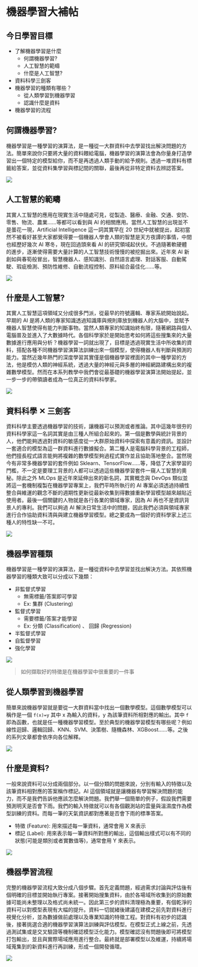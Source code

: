 # 機器學習大補帖
## 今日學習目標
- 了解機器學習是什麼
    - 何謂機器學習?
    - 人工智慧的範疇
    - 什麼是人工智慧?
- 資料科學三劍客
- 機器學習的種類有哪些？
    - 從人類學習到機器學習
    - 認識什麼是資料
- 機器學習的流程

## 何謂機器學習?
機器學習是一種學習的演算法，是一種從一大群資料中去學習找出解決問題的方法。簡單來說你只要將大量的資料餵給電腦，機器學習的演算法會為你量身打造學習出一個特定的模型給你，而不是再透過人類手動的給予規則。透過一堆資料有標籤給答案，並從資料集學習與標記間的關聯，最後再從非特定資料去辨認答案。

![](./image/img5-1.png)

## 人工智慧的範疇
其實人工智慧的應用在現實生活中隨處可見，從製造、醫療、金融、交通、安防、 零售、物流、農業......等都可以看到與 AI 的相關應用。當然人工智慧的出現並不是曇花一現，Artificial Intelligence 這一詞其實早在 20 世紀中就被提出，起初當然不被看好甚至大家都覺得要一個機器人學會人類的智慧是天方夜譚的事情，中間也經歷好幾次 AI 寒冬，現在回過頭來看 AI 的研究領域起伏伏。不過隨著軟硬體的進步，逐漸使得需要大量計算的人工智慧技術慢慢的被挖掘出來。近年來 AI 新創如與春筍般冒出，智慧機器人、感知識別、自然語言處理、對話客服、自動駕駛、瑕疵檢測、預防性維修、自動流程控制、原料組合最佳化......等。

![](./image/img5-2.png)

## 什麼是人工智慧?
其實人工智慧這項領域又分成很多門派，從最早的符號邏輯、專家系統開始說起。早期的 AI 是將人類的專家知識透過知識庫與規則庫放到機器人的大腦中，並賦予機器人智慧使得有能力判斷事物。當然人類專家的知識始終有限，隨著網路與個人電腦普及並進入了大數據時代。各個科學家於是開始思考如何將這些搜集來的大量數據進行應用與分析？機器學習一詞就出現了，目標是透過現實生活中所收集的資料，搭配各種不同機器學習演算法訓練出來一個模型，使得機器人有判斷與預測的能力。當然近幾年熱門的深度學習其實僅是個機器學習裡面的其中一種學習的方法，他是模仿人類的神經系統，透過大量的神經元與多層的神經網路建構出來的複雜數學模型。然而在本系列教學中我們會從最基礎的機器學習演算法開始提起，並一步一步的帶領讀者成為一位真正的資料科學家。

![](./image/img5-3.png)

## 資料科學 ✕ 三劍客
資料科學主要透過機器學習的技術，讓機器可以預測或者推論。其中這幾年很夯的資料科學家這一名詞其實是由三種人所組合起來的。第一個是數學與統計背景的人，他們能夠透過對資料的敏感度從一大群原始資料中探索有意義的資訊。並設計一套適合的模型為這一群資料進行數據擬合。第二種人是電腦科學背景的工程師，他們擅長程式語言能夠將複雜的數學模型夠過程式實作並且協助落地整合。當然現今有非常多機器學習的套件例如 Sklearn、TensorFlow......等，降低了大家學習的門檻，不一定是要理工背景的人都可以透過這些機器學習套件一窺人工智慧的奧秘。除此之外 MLOps 是近年來延伸出來的新名詞，其實概念與 DevOps 類似並將這一套機制複製在機器學習專案上，我們平時所執行的 AI 專案必須透過持續性整合與維運的觀念不斷的週期性更新從最新收集到得數據重新學習模型越來越貼近使用者。最後一個關鍵的人物就是各行各業的領域專家，因為 AI 再也不是資訊背景人的專利。我們可以夠過 AI 解決日常生活中的問題，因此我們必須與領域專家進行合作協助資料清與與建立機器學習模型。總之要成為一個好的資科學家上述三種人的特性缺一不可。

![](./image/img5-4.png)

## 機器學習種類
機器學習是一種學習的演算法，是一種從資料中去學習並找出解決方法。其依照機器學習的種類大致可以分成以下幾類：

- 非監督式學習
    - 無需標籤/答案即可學習
    - Ex: 集群 (Clustering)
- 監督式學習
    - 需要標籤/答案才能學習
    - Ex: 分類 (Classification) 、 回歸 (Regression)
- 半監督式學習
- 自監督學習
- 強化學習

![](./image/img5-5.png)

> 如何擷取好的特徵是在機器學習中很重要的一件事

## 從人類學習到機器學習
簡單來說機器學習就是要從一大群資料當中找出一個數學模型。這個數學模型可以稱作是一個 `f(x)=y` 其中 x 為輸入的資料，y 為該筆資料所相對應的輸出。其中 `f` 即為函數，也就是任一種機器學習模型。至於典型的機器學習模型有哪些呢？例如線性迴歸、邏輯回歸、KNN、SVM、決策樹、隨機森林、XGBoost......等。之後的系列文章都會依序向各位解釋。

![](./image/img5-6.png)

## 什麼是資料?
一般來說資料可以分成兩個部分。以一個分類的問題來說，分別有輸入的特徵以及該筆資料相對應的答案稱作標記。AI 這個領域就是讓機器有學習解決問題的能力，而不是我們告訴他應該怎麼解決問題。我們舉一個簡單的例子，假設我們需要預測明天是否會下雨。我們的輸入特徵就可以有各個觀測站的雲量與溫濕度作為模型訓練的資料。而每一筆的天氣資訊都對應著是否會下雨的標準答案。

- 特徵 (Feature): 用來描述每一筆資料，通常會用 X 來表示
- 標記 (Label): 用來表示每一筆資料所對應的輸出，這個輸出樣式可以有不同的狀態(可能是類別或者實數值等)，通常會用 Y 來表示。

![](./image/img5-7.png)


## 機器學習流程
完整的機器學習流程大致分成八個步驟。首先定義問題，經過需求討論與評估後有個明確的目標並開始執行專案。接著開始搜集資料，由於各場域所收集到的原始數據可能尚未整理以及格式尚未統一。因此第三步的資料清理極為重要，有個乾淨的資料可以對模型表現有大幅的提升。資料一切就緒後建議在建模之前先對資料進行視覺化分析，並為數據做前處理以及專業知識的特徵工程。對資料有初步的認識後，接著挑選合適的機器學習演算法訓練與評估模型。在模型正式上線之前，先透過測試集或是交叉驗證等機制確認模型泛化能力。模型確認沒有問題後即可將模型打包輸出，並且與實際場域應用進行整合。最終就是部署模型以及維運，持續將場域蒐集到的新資料進行再訓練，形成一個開發循環。

![](./image/img5-8.png)